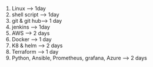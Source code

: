 1. Linux --> 1day
2. shell script --> 1day
3. git & git hub--> 1 day
4. jenkins --> 1day
5. AWS --> 2 days
6. Docker --> 1 day
7. K8 & helm --> 2 days
8. Terraform --> 1 day
9. Python, Ansible, Prometheus, grafana, Azure --> 2 days
